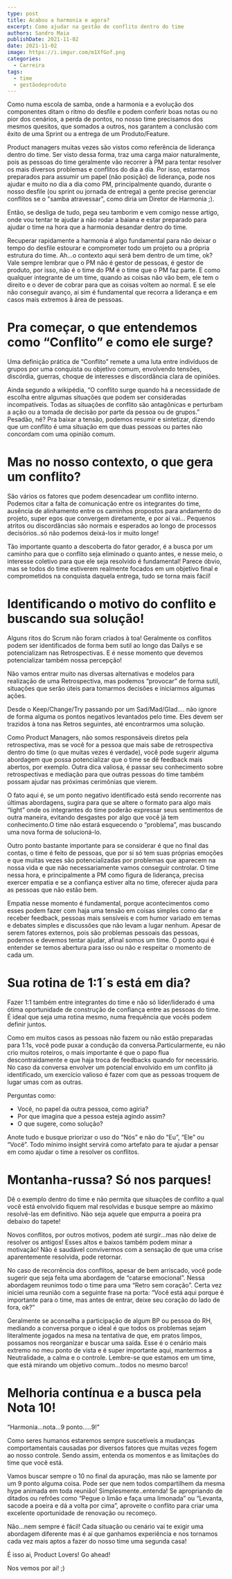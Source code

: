```yaml
---
type: post
title: Acabou a harmonia e agora?
excerpt: Como ajudar na gestão de conflito dentro do time
authors: Sandro Maia
publishDate: 2021-11-02
date: 2021-11-02
image: https://i.imgur.com/m1XfGof.png
categories:
  - Carreira
tags:
  - time
  - gestãodeproduto
---
```


Como numa escola de samba, onde a harmonia e a evolução dos componentes ditam o ritmo do desfile e podem conferir boas notas ou no pior dos cenários, a perda de pontos, no nosso time precisamos dos mesmos quesitos, que somados a outros, nos garantem a conclusão com êxito de uma Sprint ou a entrega de um Produto/Feature.

Product managers muitas vezes são vistos como referência de liderança dentro do time. Ser visto dessa forma, traz uma carga maior naturalmente, pois as pessoas do time geralmente vão recorrer à PM para tentar resolver os mais diversos problemas e conflitos do dia a dia. Por isso, estarmos preparados para assumir um papel (não posição) de liderança, pode nos ajudar e muito no dia a dia como PM, principalmente quando, durante o nosso desfile (ou sprint ou jornada de entrega) a gente precise gerenciar conflitos se o "samba atravessar", como diria um Diretor de Harmonia ;).  

Então, se desliga de tudo, pega seu tamborim e vem comigo nesse artigo, onde vou tentar te ajudar a não rodar a baiana e estar preparado para ajudar o time na hora que a harmonia desandar dentro do time.

Recuperar rapidamente a harmonia é algo fundamental para não deixar o tempo do desfile estourar e comprometer todo um projeto ou a própria estrutura do time. 
Ah…o contexto aqui será bem dentro de um time, ok? Vale sempre lembrar que o PM não é gestor de pessoas, é gestor de produto, por isso, não é o time do PM é o time que o PM faz parte. E como qualquer integrante de um time, quando as coisas não vão bem, ele tem o direito e o dever de cobrar para que as coisas voltem ao normal. E se ele não conseguir avanço, aí sim é fundamental que recorra a liderança e em casos mais extremos à área de pessoas.

# Pra começar, o que entendemos como “Conflito” e como ele surge?

Uma definição prática de “Conflito” remete a uma luta entre indivíduos de grupos por uma conquista ou objetivo comum, envolvendo tensões, discórdia, guerras, choque de interesses e discordância clara de opiniões.

Ainda segundo a wikipédia, “O conflito surge quando há a necessidade de escolha entre algumas situações que podem ser consideradas incompatíveis. Todas as situações de conflito são antagônicas e perturbam a ação ou a tomada de decisão por parte da pessoa ou de grupos.”
Pesadão, né?
Pra baixar a tensão, podemos resumir e sintetizar, dizendo que um conflito é uma situação em que duas pessoas ou partes não concordam com uma opinião comum.

# Mas no nosso contexto, o que gera um conflito?

São vários os fatores que podem desencadear um conflito interno.
Podemos citar a falta de comunicação entre os integrantes do time, ausência de alinhamento entre os caminhos propostos para andamento do projeto, super egos que convergem diretamente, e por aí vai…
Pequenos atritos ou discordâncias são normais e esperados ao longo de processos decisórios..só não podemos deixá-los ir muito longe!

Tão importante quanto a descoberta do fator gerador, é a busca por um caminho para que o conflito seja eliminado o quanto antes, e nesse meio, o interesse coletivo para que ele seja resolvido é fundamental!
Parece óbvio, mas se todos do time estiverem realmente focados em um objetivo final e comprometidos na conquista daquela entrega, tudo se torna mais fácil!

# Identificando o motivo do conflito e buscando sua solução!

Alguns ritos do Scrum não foram criados à toa!
Geralmente os conflitos podem ser identificados de forma bem sutil ao longo das Dailys e se potencializam nas Retrospectivas.
E é nesse momento que devemos potencializar também nossa percepção!

Não vamos entrar muito nas diversas alternativas e modelos para realização de uma Retrospectiva, mas podemos “provocar” de forma sutil, situações que serão úteis para tomarmos decisões e iniciarmos algumas ações.

Desde o Keep/Change/Try passando por um Sad/Mad/Glad…. não ignore de forma alguma os pontos negativos levantados pelo time. Eles devem ser trazidos à tona nas Retros seguintes, até encontrarmos uma solução.

Como Product Managers, não somos responsáveis diretos pela retrospectiva, mas se você for a pessoa que mais sabe de retrospectiva dentro do time (o que muitas vezes é verdade), você pode sugerir alguma abordagem que possa potencializar que o time se dê feedback mais abertos, por exemplo. Outra dica valiosa, é passar seu conhecimento sobre retrospectivas e mediação para que outras pessoas do time também possam ajudar nas próximas cerimônias que vierem.
 
O fato aqui é, se um ponto negativo identificado está sendo recorrente nas últimas abordagens, sugira para que se altere o formato para algo mais “light” onde os integrantes do time poderão expressar seus sentimentos de outra maneira, evitando desgastes por algo que você já tem conhecimento.O time não estará esquecendo o “problema”, mas buscando uma nova forma de solucioná-lo.

Outro ponto bastante importante para se considerar é que no final das contas, o time é feito de pessoas, que por si só tem suas próprias emoções e que muitas vezes são potencializadas por problemas que aparecem na nossa vida e que não necessariamente vamos conseguir controlar. O time nessa hora, e principalmente a PM como figura de liderança, precisa exercer empatia e se a confiança estiver alta no time, oferecer ajuda para as pessoas que não estão bem. 

Empatia nesse momento é fundamental, porque acontecimentos como esses podem fazer com haja uma tensão em coisas simples como dar e receber feedback, pessoas mais sensíveis e com humor variado em temas e debates simples e discussões que não levam a lugar nenhum. Apesar de serem fatores externos, pois são problemas pessoais das pessoas, podemos e devemos tentar ajudar, afinal somos um time. O ponto aqui é entender se temos abertura para isso ou não e respeitar o momento de cada um. 

# Sua rotina de 1:1´s está em dia?

Fazer 1:1 também entre integrantes do time e não só líder/liderado é uma ótima oportunidade de construção de confiança entre as pessoas do time. É ideal que seja uma rotina mesmo, numa frequência que vocês podem definir juntos. 

Como em muitos casos as pessoas não fazem ou não estão preparadas para 1:1s, você pode puxar a condução da conversa.Particularmente, eu não crio muitos roteiros, o mais importante é que o papo flua descontraidamente e que haja troca de feedbacks quando for necessário.
No caso da conversa envolver um potencial envolvido em um conflito já identificado, um exercício valioso é fazer com que as pessoas troquem de lugar umas com as outras.

Perguntas como:

* Você, no papel da outra pessoa, como agiria?
* Por que imagina que a pessoa esteja agindo assim?
* O que sugere, como solução?

Anote tudo e busque priorizar o uso do “Nós” e não do “Eu”, “Ele” ou “Você”.
Todo mínimo insight servirá como artefato para te ajudar a pensar em como ajudar o time a resolver os conflitos.

# Montanha-russa? Só nos parques!

Dê o exemplo dentro do time e não permita que situações de conflito a qual você está envolvido fiquem mal resolvidas e busque sempre ao máximo resolvê-las em definitivo. Não seja aquele que empurra a poeira pra debaixo do tapete!

Novos conflitos, por outros motivos, podem até surgir…mas não deixe de resolver os antigos!
Esses altos e baixos também podem minar a motivação!
Não é saudável convivermos com a sensação de que uma crise aparentemente resolvida, pode retornar.

No caso de recorrência dos conflitos, apesar de bem arriscado, você pode sugerir que seja feita uma abordagem de  “catarse emocional”.
Nessa abordagem reunimos todo o time para uma “Retro sem coração”. Certa vez iniciei uma reunião com a seguinte frase na porta: “Você está aqui porque é importante para o time, mas antes de entrar, deixe seu coração do lado de fora, ok?”

Geralmente se aconselha a participação de algum BP ou pessoa do RH, mediando a conversa porque o ideal é que todos os problemas sejam literalmente jogados na mesa na tentativa de que, em pratos limpos, possamos nos reorganizar e buscar uma saída.
Esse é o cenário mais extremo no meu ponto de vista e é super importante aqui, mantermos a Neutralidade, a calma e o controle.
Lembre-se que estamos em um time, que está mirando um objetivo comum…todos no mesmo barco!

# Melhoria contínua e a busca pela Nota 10!

“Harmonia…nota…9 ponto…..9!”

Como seres humanos estaremos sempre suscetíveis a mudanças comportamentais causadas por diversos fatores que muitas vezes fogem ao nosso controle. Sendo assim, entenda os momentos e as limitações do  time que você está.

Vamos buscar sempre o 10 no final da apuração, mas não se lamente por um 9 ponto alguma coisa. Pode ser que nem todos compartilhem da mesma hype animada em toda reunião! Simplesmente..entenda!
Se apropriando de ditados ou refrões como “Pegue o limão e faça uma limonada” ou “Levanta, sacode a poeira e dá a volta por cima”, aproveite o conflito para criar uma excelente oportunidade de renovação ou recomeço.

Não…nem sempre é fácil! Cada situação ou cenário vai te exigir uma abordagem diferente mas é aí que ganhamos experiência e nos tornamos cada vez mais aptos a fazer do nosso time uma segunda casa!

É isso ai, Product Lovers! Go ahead!

Nos vemos por ai! ;)
